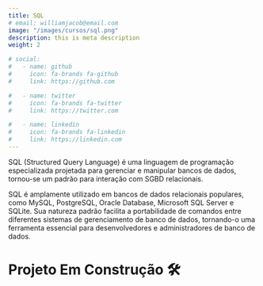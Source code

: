 ```yaml
---
title: SQL
# email: williamjacob@email.com
image: "/images/cursos/sql.png"
description: this is meta description
weight: 2

# social:
#   - name: github
#     icon: fa-brands fa-github
#     link: https://github.com

#   - name: twitter
#     icon: fa-brands fa-twitter
#     link: https://twitter.com

#   - name: linkedin
#     icon: fa-brands fa-linkedin
#     link: https://linkedin.com
---
```


<!-- Descrição Card -->
SQL (Structured Query Language) é uma linguagem de programação especializada projetada para gerenciar e manipular bancos de dados, tornou-se um padrão para interação com SGBD relacionais.


<!-- Descrição Page -->
SQL é amplamente utilizado em bancos de dados relacionais populares, como MySQL, PostgreSQL, Oracle Database, Microsoft SQL Server e SQLite. Sua natureza padrão facilita a portabilidade de comandos entre diferentes sistemas de gerenciamento de banco de dados, tornando-o uma ferramenta essencial para desenvolvedores e administradores de banco de dados.

# Projeto Em Construção 🛠️